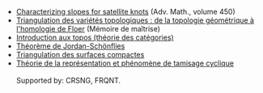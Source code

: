 * [Characterizing slopes for satellite knots](https://www.sciencedirect.com/science/article/pii/S0001870824002615) (Adv. Math., volume 450)
* [Triangulation des variétés topologiques : de la topologie géométrique à l'homologie de Floer](../files/PSorya_Memoire_aout2022.pdf) (Mémoire de maîtrise)
* [Introduction aux topos (théorie des catégories)](../files/toposPresentation-PSorya.pdf)
* [Théorème de Jordan-Schönflies](../files/schonfliesPS.pdf)
* [Triangulation des surfaces compactes](../files/surftriangPS.pdf)
* [Théorie de la représentation et phénomène de tamisage cyclique](http://lacim.uqam.ca/wp-content/uploads/Patricia_Sorya-Rapport_de_stage_2018.pdf)\
\
Supported by: CRSNG, FRQNT.
